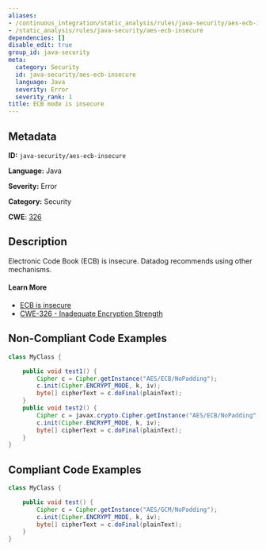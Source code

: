 ```yaml
---
aliases:
- /continuous_integration/static_analysis/rules/java-security/aes-ecb-insecure
- /static_analysis/rules/java-security/aes-ecb-insecure
dependencies: []
disable_edit: true
group_id: java-security
meta:
  category: Security
  id: java-security/aes-ecb-insecure
  language: Java
  severity: Error
  severity_rank: 1
title: ECB mode is insecure
---
```

<!--  SOURCED FROM https://github.com/DataDog/datadog-static-analyzer-rule-docs -->


## Metadata
**ID:** `java-security/aes-ecb-insecure`

**Language:** Java

**Severity:** Error

**Category:** Security

**CWE**: [326](https://cwe.mitre.org/data/definitions/326.html)

## Description
Electronic Code Book (ECB) is insecure. Datadog recommends using other mechanisms.

#### Learn More

 - [ECB is insecure](https://find-sec-bugs.github.io/bugs.htm#ECB_MODE)
 - [CWE-326 - Inadequate Encryption Strength](https://cwe.mitre.org/data/definitions/326.html)

## Non-Compliant Code Examples
```java
class MyClass {

    public void test1() {
        Cipher c = Cipher.getInstance("AES/ECB/NoPadding");
        c.init(Cipher.ENCRYPT_MODE, k, iv);
        byte[] cipherText = c.doFinal(plainText);
    }
    public void test2() {
        Cipher c = javax.crypto.Cipher.getInstance("AES/ECB/NoPadding");
        c.init(Cipher.ENCRYPT_MODE, k, iv);
        byte[] cipherText = c.doFinal(plainText);
    }
}
```

## Compliant Code Examples
```java
class MyClass {

    public void test() {
        Cipher c = Cipher.getInstance("AES/GCM/NoPadding");
        c.init(Cipher.ENCRYPT_MODE, k, iv);
        byte[] cipherText = c.doFinal(plainText);
    }
}
```
